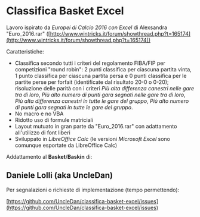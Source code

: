 # Classifica Basket Excel

Lavoro ispirato da *Europei di Calcio 2016 con Excel* di Alexsandra "Euro_2016.rar" ([http://www.wintricks.it/forum/showthread.php?t=165174](http://www.wintricks.it/forum/showthread.php?t=165174))

Caratteristiche:
* Classifica secondo tutti i criteri del regolamento FIBA/FIP per competizioni "round robin": 2 punti classifica per ciascuna partita vinta, 1 punto classifica per ciascuna partita persa e 0 punti classifica per le partite perse per forfait (identificate dal risultato 20-0 o 0-20); risoluzione delle parità con i criteri *Più alta differenza canestri nelle gare tra di loro*, *Più alto numero di punti gara segnati nelle gare tra di loro*, *Più alta differenza canestri in tutte le gare del gruppo*, *Più alto numero di punti gara segnati in tutte le gare del gruppo*.
* No macro e no VBA
* Ridotto uso di formule matriciali
* Layout mutuato in gran parte da "Euro_2016.rar" con adattamento all'utilizzo di font liberi
* Sviluppato in *LibreOffice Calc* (le versioni *Microsoft Excel* sono comunque esportate da LibreOffice Calc)

Addattamento al **Basket**/**Baskin** di:
## Daniele Lolli (aka UncleDan)

Per segnalazioni o richieste di implementazione (tempo permettendo):

[https://github.com/UncleDan/classifica-basket-excel/issues](https://github.com/UncleDan/classifica-basket-excel/issues)
